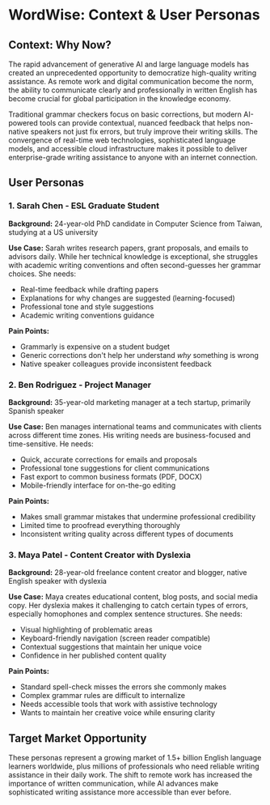 # WordWise: Context & User Personas

## Context: Why Now?

The rapid advancement of generative AI and large language models has created an unprecedented opportunity to democratize high-quality writing assistance. As remote work and digital communication become the norm, the ability to communicate clearly and professionally in written English has become crucial for global participation in the knowledge economy.

Traditional grammar checkers focus on basic corrections, but modern AI-powered tools can provide contextual, nuanced feedback that helps non-native speakers not just fix errors, but truly improve their writing skills. The convergence of real-time web technologies, sophisticated language models, and accessible cloud infrastructure makes it possible to deliver enterprise-grade writing assistance to anyone with an internet connection.

## User Personas

### 1. Sarah Chen - ESL Graduate Student
**Background:** 24-year-old PhD candidate in Computer Science from Taiwan, studying at a US university

**Use Case:** Sarah writes research papers, grant proposals, and emails to advisors daily. While her technical knowledge is exceptional, she struggles with academic writing conventions and often second-guesses her grammar choices. She needs:
- Real-time feedback while drafting papers
- Explanations for why changes are suggested (learning-focused)
- Professional tone and style suggestions
- Academic writing conventions guidance

**Pain Points:** 
- Grammarly is expensive on a student budget
- Generic corrections don't help her understand *why* something is wrong
- Native speaker colleagues provide inconsistent feedback

### 2. Ben Rodriguez - Project Manager
**Background:** 35-year-old marketing manager at a tech startup, primarily Spanish speaker

**Use Case:** Ben manages international teams and communicates with clients across different time zones. His writing needs are business-focused and time-sensitive. He needs:
- Quick, accurate corrections for emails and proposals
- Professional tone suggestions for client communications
- Fast export to common business formats (PDF, DOCX)
- Mobile-friendly interface for on-the-go editing

**Pain Points:**
- Makes small grammar mistakes that undermine professional credibility
- Limited time to proofread everything thoroughly
- Inconsistent writing quality across different types of documents

### 3. Maya Patel - Content Creator with Dyslexia
**Background:** 28-year-old freelance content creator and blogger, native English speaker with dyslexia

**Use Case:** Maya creates educational content, blog posts, and social media copy. Her dyslexia makes it challenging to catch certain types of errors, especially homophones and complex sentence structures. She needs:
- Visual highlighting of problematic areas
- Keyboard-friendly navigation (screen reader compatible)
- Contextual suggestions that maintain her unique voice
- Confidence in her published content quality

**Pain Points:**
- Standard spell-check misses the errors she commonly makes
- Complex grammar rules are difficult to internalize
- Needs accessible tools that work with assistive technology
- Wants to maintain her creative voice while ensuring clarity

## Target Market Opportunity

These personas represent a growing market of 1.5+ billion English language learners worldwide, plus millions of professionals who need reliable writing assistance in their daily work. The shift to remote work has increased the importance of written communication, while AI advances make sophisticated writing assistance more accessible than ever before. 